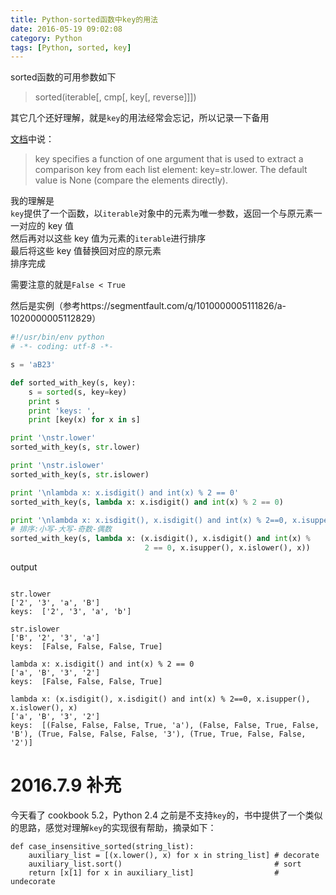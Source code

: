 ```yaml
---
title: Python-sorted函数中key的用法
date: 2016-05-19 09:02:08
category: Python
tags: [Python, sorted, key]
---
```


sorted函数的可用参数如下
> sorted(iterable[, cmp[, key[, reverse]]])

其它几个还好理解，就是`key`的用法经常会忘记，所以记录一下备用

[文档](http://devdocs.io/python~2.7/library/functions#sorted)中说：
> key specifies a function of one argument that is used to extract a comparison key from each list element: key=str.lower. The default value is None (compare the elements directly).

我的理解是   
`key`提供了一个函数，以`iterable`对象中的元素为唯一参数，返回一个与原元素一一对应的 key 值   
然后再对以这些 key 值为元素的`iterable`进行排序   
最后将这些 key 值替换回对应的原元素   
排序完成
   
需要注意的就是`False < True`

然后是实例（参考https://segmentfault.com/q/1010000005111826/a-1020000005112829）



```py
#!/usr/bin/env python
# -*- coding: utf-8 -*-

s = 'aB23'

def sorted_with_key(s, key):
    s = sorted(s, key=key)
    print s
    print 'keys: ',
    print [key(x) for x in s]

print '\nstr.lower'
sorted_with_key(s, str.lower)

print '\nstr.islower'
sorted_with_key(s, str.islower)

print '\nlambda x: x.isdigit() and int(x) % 2 == 0'
sorted_with_key(s, lambda x: x.isdigit() and int(x) % 2 == 0)

print '\nlambda x: x.isdigit(), x.isdigit() and int(x) % 2==0, x.isupper(), x.islower(), x'
# 排序:小写-大写-奇数-偶数
sorted_with_key(s, lambda x: (x.isdigit(), x.isdigit() and int(x) %
                              2 == 0, x.isupper(), x.islower(), x))
```

output

```

str.lower
['2', '3', 'a', 'B']
keys:  ['2', '3', 'a', 'b']

str.islower
['B', '2', '3', 'a']
keys:  [False, False, False, True]

lambda x: x.isdigit() and int(x) % 2 == 0
['a', 'B', '3', '2']
keys:  [False, False, False, True]

lambda x: (x.isdigit(), x.isdigit() and int(x) % 2==0, x.isupper(), x.islower(), x)
['a', 'B', '3', '2']
keys:  [(False, False, False, True, 'a'), (False, False, True, False, 'B'), (True, False, False, False, '3'), (True, True, False, False, '2')]

```


# 2016.7.9 补充

今天看了 cookbook 5.2，Python 2.4 之前是不支持`key`的，书中提供了一个类似的思路，感觉对理解`key`的实现很有帮助，摘录如下：

```
def case_insensitive_sorted(string_list):
    auxiliary_list = [(x.lower(), x) for x in string_list] # decorate
    auxiliary_list.sort()                                  # sort
    return [x[1] for x in auxiliary_list]                  # undecorate
```